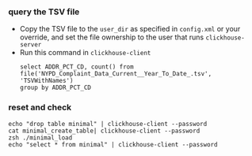 ### query the TSV file

- Copy the TSV file to the `user_dir` as specified in `config.xml`
or your override, and set the file ownership to the user that runs
`clickhouse-server`
- Run this command in `clickhouse-client`
    ```
    select ADDR_PCT_CD, count() from
    file('NYPD_Complaint_Data_Current__Year_To_Date_.tsv', 'TSVWithNames')
    group by ADDR_PCT_CD
    ```

### reset and check

```
echo "drop table minimal" | clickhouse-client --password
cat minimal_create_table| clickhouse-client --password
zsh ./minimal_load
echo "select * from minimal" | clickhouse-client --password
```

